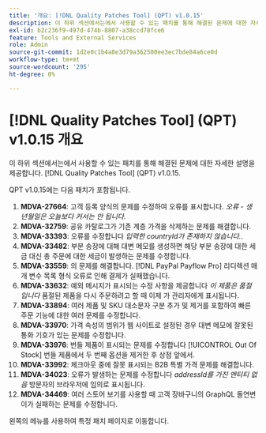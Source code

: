 ```yaml
---
title: '개요: [!DNL Quality Patches Tool] (QPT) v1.0.15'
description: 이 하위 섹션에서는에서 사용할 수 있는 패치를 통해 해결된 문제에 대한 자세한 설명을 제공합니다. [!DNL Quality Patches Tool] (QPT) v1.0.15.
exl-id: b2c236f9-497d-474b-8807-a38ccd78fce6
feature: Tools and External Services
role: Admin
source-git-commit: 1d2e0c1b4a8e3d79a362500ee3ec7bde84a6ce0d
workflow-type: tm+mt
source-wordcount: '295'
ht-degree: 0%

---
```


# [!DNL Quality Patches Tool] (QPT) v1.0.15 개요

이 하위 섹션에서는에서 사용할 수 있는 패치를 통해 해결된 문제에 대한 자세한 설명을 제공합니다. [!DNL Quality Patches Tool] (QPT) v1.0.15.

QPT v1.0.15에는 다음 패치가 포함됩니다.

1. **MDVA-27664**: 고객 등록 양식의 문제를 수정하여 오류를 표시합니다. *오류 - 생년월일은 오늘보다 커서는 안 됩니다.*
1. **MDVA-32759**: 공유 카탈로그가 기존 계층 가격을 삭제하는 문제를 해결합니다.
1. **MDVA-33393**: 오류를 수정합니다 *입력한 countryId가 존재하지 않습니다.*.
1. **MDVA-33482**: 부분 송장에 대해 대변 메모를 생성하면 해당 부분 송장에 대한 세금 대신 총 주문에 대한 세금이 발생하는 문제를 수정합니다.
1. **MDVA-33559**: 의 문제를 해결합니다. [!DNL PayPal Payflow Pro] 리디렉션 매개 변수 목록 형식 오류로 인해 결제가 실패했습니다.
1. **MDVA-33632**: 예외 메시지가 표시되는 수정 사항을 제공합니다 *이 제품은 품절입니다* 품절된 제품을 다시 주문하려고 할 때 이제 가 관리자에게 표시됩니다.
1. **MDVA-33894**: 여러 제품 및 SKU 대소문자 구분 추가 및 제거를 포함하여 빠른 주문 기능에 대한 여러 문제를 수정합니다.
1. **MDVA-33970**: 가격 속성의 범위가 웹 사이트로 설정된 경우 대변 메모에 잘못된 통화 기호가 있는 문제를 수정합니다.
1. **MDVA-33976**: 번들 제품이 표시되는 문제를 수정합니다 [!UICONTROL Out Of Stock] 번들 제품에서 두 번째 옵션을 제거한 후 상점 앞에서.
1. **MDVA-33992**: 체크아웃 중에 잘못 표시되는 B2B 특별 가격 문제를 해결합니다.
1. **MDVA-34023**: 오류가 발생하는 문제를 수정합니다 *addressId를 가진 엔티티 없음* 방문자의 브라우저에 임의로 표시됩니다.
1. **MDVA-34469**: 여러 스토어 보기를 사용할 때 고객 장바구니의 GraphQL 돌연변이가 실패하는 문제를 수정합니다.

왼쪽의 메뉴를 사용하여 특정 패치 페이지로 이동합니다.
